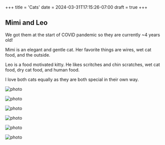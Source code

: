 +++
title = 'Cats'
date = 2024-03-31T17:15:26-07:00
draft = true
+++

## Mimi and Leo
We got them at the start of COVID pandemic so they are currently ~4 years old!

Mimi is an elegant and gentle cat. Her favorite things are wires, wet cat food, and the outside.

Leo is a food motivated kitty. He likes scritches and chin scratches, wet cat food, dry cat food, and human food.

I love both cats equally as they are both special in their own way.


![photo](/cats/LeoMimi.jpg  'Leo and Mimi on a Tree' )

![photo](/cats/Leo1.jpg 'he confused as heck')

![photo](/cats/Mimi2.jpg 'Mimi drinks soda from the Costco Food Court after gobbling a hotdog')

![photo](/cats/Leo2.jpg 'Leo reenacts the shark from Jaws')

![photo](/cats/Mimi1.jpg 'Mimi eating the sun')

![photo](/cats/Mimi3.jpg 'asleep')


